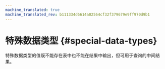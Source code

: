 ```yaml
---
machine_translated: true
machine_translated_rev: b111334d6614a02564cf32f379679e9ff970d9b1
---
```


# 特殊数据类型 {#special-data-types}

特殊数据类型的值既不能存在表中也不能在结果中输出，但可用于查询的中间结果。
